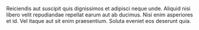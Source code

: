 Reiciendis aut suscipit quis dignissimos et adipisci neque unde.
Aliquid nisi libero velit repudiandae repellat earum aut ab ducimus.
Nisi enim asperiores et id.
Vel itaque aut sit enim praesentium.
Soluta eveniet eos deserunt quia.